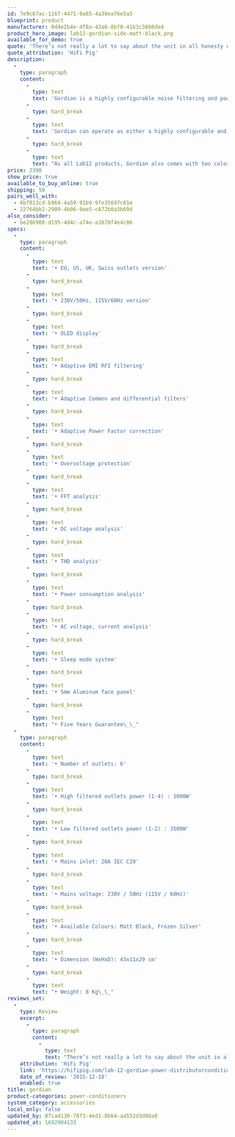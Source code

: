```yaml
---
id: 7e9c67ac-116f-4471-9a65-4a38ea76e5a5
blueprint: product
manufacturer: 0d4e2b4e-4f8a-43a6-8bf0-41b3c3860de4
product_hero_image: lab12-gordian-side-matt-black.png
available_for_demo: true
quote: 'There’s not really a lot to say about the unit in all honesty other than this reduction in the overall “noise” on the line and the sense of you being able to hear more detail and more of what is going on in the track with a “cleaner” sound overall.'
quote_attribution: 'HiFi Pig'
description:
  -
    type: paragraph
    content:
      -
        type: text
        text: 'Gordian is a highly configurable noise filtering and power factor correction system that provides subtle filtering through a sophisticated and adaptive network of passive components and an industrial grade power analyzer that uses mathematical analysis of the power line characteristics. There are no audible and negative effects with Gordian in both audible frequency range or with the measured power output and this results in a cleaner and more articulate sound.'
      -
        type: hard_break
      -
        type: text
        text: 'Gordian can operate as either a highly configurable and sophisticated device or as straight forward, highly automated power distributor/filter with the tap of one single button, whilst three options let you select between auto and manual operation.'
      -
        type: hard_break
      -
        type: text
        text: "As all Lab12 products, Gordian also comes with two color choices of glass blasting anodizing finish.\_\_"
price: 2390
show_price: true
available_to_buy_online: true
shipping: 50
pairs_well_with:
  - 6bf013cd-b964-4a59-91b9-9fe35697c61e
  - 22764bb2-2909-4b06-9ae5-c872b0a3b69d
also_consider:
  - be286908-d195-4d4c-a74e-a3870f4e4c06
specs:
  -
    type: paragraph
    content:
      -
        type: text
        text: '• EU, US, UK, Swiss outlets version'
      -
        type: hard_break
      -
        type: text
        text: '• 230V/50Hz, 115V/60Hz version'
      -
        type: hard_break
      -
        type: text
        text: '• OLED display'
      -
        type: hard_break
      -
        type: text
        text: '• Adaptive EMI RFI filtering'
      -
        type: hard_break
      -
        type: text
        text: '• Adaptive Common and differential filters'
      -
        type: hard_break
      -
        type: text
        text: '• Adaptive Power Factor correction'
      -
        type: hard_break
      -
        type: text
        text: '• Overvoltage protection'
      -
        type: hard_break
      -
        type: text
        text: '• FFT analysis'
      -
        type: hard_break
      -
        type: text
        text: '• DC voltage analysis'
      -
        type: hard_break
      -
        type: text
        text: '• THD analysis'
      -
        type: hard_break
      -
        type: text
        text: '• Power consumption analysis'
      -
        type: hard_break
      -
        type: text
        text: '• AC voltage, current analysis'
      -
        type: hard_break
      -
        type: text
        text: '• Sleep mode system'
      -
        type: hard_break
      -
        type: text
        text: '• 5mm Aluminum face panel'
      -
        type: hard_break
      -
        type: text
        text: "• Five Years Guarantee\_\_"
  -
    type: paragraph
    content:
      -
        type: text
        text: '• Number of outlets: 6'
      -
        type: hard_break
      -
        type: text
        text: '• High filtered outlets power (1-4) : 1000W'
      -
        type: hard_break
      -
        type: text
        text: '• Low filtered outlets power (1-2) : 3500W'
      -
        type: hard_break
      -
        type: text
        text: '• Mains inlet: 20A IEC C20'
      -
        type: hard_break
      -
        type: text
        text: '• Mains voltage: 230V / 50Hz (115V / 60Hz)'
      -
        type: hard_break
      -
        type: text
        text: '• Available Colours: Matt Black, Frozen Silver'
      -
        type: hard_break
      -
        type: text
        text: '• Dimension (WxHxD): 43x11x29 cm'
      -
        type: hard_break
      -
        type: text
        text: "• Weight: 8 Kg\_\_"
reviews_set:
  -
    type: Review
    excerpt:
      -
        type: paragraph
        content:
          -
            type: text
            text: "There’s not really a lot to say about the unit in all honesty other than this reduction in the overall “noise” on the line and the sense of you being able to hear more detail and more of what is going on in the track with a “cleaner” sound overall.\_\_"
    attribution: 'HiFi Pig'
    link: 'https://hifipig.com/lab-12-gordian-power-distributorconditioner/'
    date_of_review: '2015-12-18'
    enabled: true
title: gordian
product-categories: power-conditioners
system_category: accessories
local_only: false
updated_by: 87ca4130-78f3-4ed1-8b64-aa552d3d08a8
updated_at: 1692904133
---
```

